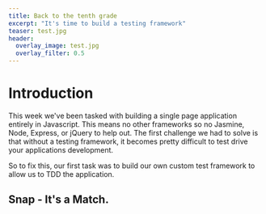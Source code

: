```yaml
---
title: Back to the tenth grade
excerpt: "It's time to build a testing framework"
teaser: test.jpg
header:
  overlay_image: test.jpg
  overlay_filter: 0.5
---
```


# Introduction

This week we've been tasked with building a single page application entirely in Javascript. This means no other frameworks so no Jasmine, Node, Express, or jQuery to help out. The first challenge we had to solve is that without a testing framework, it becomes pretty difficult to test drive your applications development.

So to fix this, our first task was to build our own custom test framework to allow us to TDD the application.

## Snap - It's a Match.
